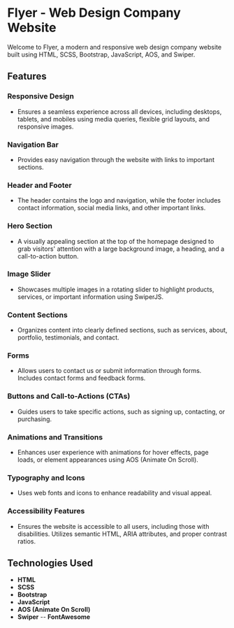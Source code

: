 # Flyer - Web Design Company Website

Welcome to Flyer, a modern and responsive web design company website built using HTML, SCSS, Bootstrap, JavaScript, AOS, and Swiper.

## Features

### Responsive Design
- Ensures a seamless experience across all devices, including desktops, tablets, and mobiles using media queries, flexible grid layouts, and responsive images.

### Navigation Bar
- Provides easy navigation through the website with links to important sections.

### Header and Footer
- The header contains the logo and navigation, while the footer includes contact information, social media links, and other important links.

### Hero Section
- A visually appealing section at the top of the homepage designed to grab visitors' attention with a large background image, a heading, and a call-to-action button.

### Image Slider
- Showcases multiple images in a rotating slider to highlight products, services, or important information using SwiperJS.

### Content Sections
- Organizes content into clearly defined sections, such as services, about, portfolio, testimonials, and contact.

### Forms
- Allows users to contact us or submit information through forms. Includes contact forms and feedback forms.

### Buttons and Call-to-Actions (CTAs)
- Guides users to take specific actions, such as signing up, contacting, or purchasing.

### Animations and Transitions
- Enhances user experience with animations for hover effects, page loads, or element appearances using AOS (Animate On Scroll).

### Typography and Icons
- Uses web fonts and icons to enhance readability and visual appeal.

### Accessibility Features
- Ensures the website is accessible to all users, including those with disabilities. Utilizes semantic HTML, ARIA attributes, and proper contrast ratios.

## Technologies Used
- **HTML**
- **SCSS**
- **Bootstrap**
- **JavaScript**
- **AOS (Animate On Scroll)**
- **Swiper**
-- **FontAwesome**
